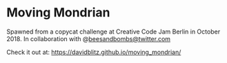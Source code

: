# Moving Mondrian

Spawned from a copycat challenge at Creative Code Jam Berlin in October 2018. In collaboration with @beesandbombs@twitter.com

Check it out at:
https://davidblitz.github.io/moving_mondrian/
